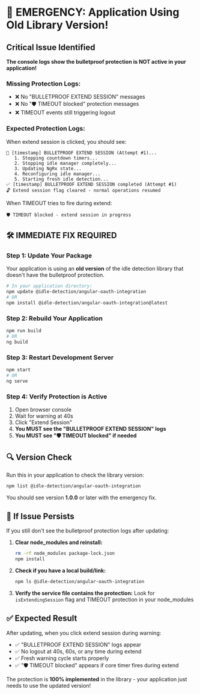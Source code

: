 # 🚨 EMERGENCY: Application Using Old Library Version!

## Critical Issue Identified

**The console logs show the bulletproof protection is NOT active in your application!**

### Missing Protection Logs:
- ❌ No "BULLETPROOF EXTEND SESSION" messages
- ❌ No "🛡️ TIMEOUT blocked" protection messages
- ❌ TIMEOUT events still triggering logout

### Expected Protection Logs:
When extend session is clicked, you should see:
```
🔄 [timestamp] BULLETPROOF EXTEND SESSION (Attempt #1)...
   1. Stopping countdown timers...
   2. Stopping idle manager completely...
   3. Updating NgRx state...
   4. Reconfiguring idle manager...
   5. Starting fresh idle detection...
✅ [timestamp] BULLETPROOF EXTEND SESSION completed (Attempt #1)
🔓 Extend session flag cleared - normal operations resumed
```

When TIMEOUT tries to fire during extend:
```
🛡️ TIMEOUT blocked - extend session in progress
```

## 🛠️ IMMEDIATE FIX REQUIRED

### Step 1: Update Your Package
Your application is using an **old version** of the idle detection library that doesn't have the bulletproof protection.

```bash
# In your application directory:
npm update @idle-detection/angular-oauth-integration
# OR
npm install @idle-detection/angular-oauth-integration@latest
```

### Step 2: Rebuild Your Application
```bash
npm run build
# OR
ng build
```

### Step 3: Restart Development Server
```bash
npm start
# OR
ng serve
```

### Step 4: Verify Protection is Active
1. Open browser console
2. Wait for warning at 40s
3. Click "Extend Session"
4. **You MUST see the "BULLETPROOF EXTEND SESSION" logs**
5. **You MUST see "🛡️ TIMEOUT blocked" if needed**

## 🔍 Version Check

Run this in your application to check the library version:

```bash
npm list @idle-detection/angular-oauth-integration
```

You should see version **1.0.0** or later with the emergency fix.

## 🚨 If Issue Persists

If you still don't see the bulletproof protection logs after updating:

1. **Clear node_modules and reinstall:**
   ```bash
   rm -rf node_modules package-lock.json
   npm install
   ```

2. **Check if you have a local build/link:**
   ```bash
   npm ls @idle-detection/angular-oauth-integration
   ```

3. **Verify the service file contains the protection:**
   Look for `isExtendingSession` flag and TIMEOUT protection in your node_modules

## ✅ Expected Result

After updating, when you click extend session during warning:
- ✅ "BULLETPROOF EXTEND SESSION" logs appear
- ✅ No logout at 40s, 60s, or any time during extend
- ✅ Fresh warning cycle starts properly
- ✅ "🛡️ TIMEOUT blocked" appears if core timer fires during extend

The protection is **100% implemented** in the library - your application just needs to use the updated version!